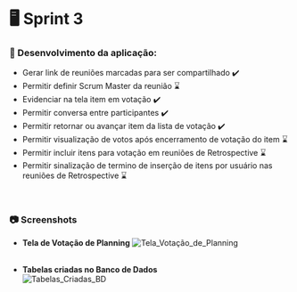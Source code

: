 # :desktop_computer: Sprint 3

### :dart: Desenvolvimento da aplicação:
- Gerar link de reuniões marcadas para ser compartilhado  :heavy_check_mark:
- Permitir definir Scrum Master da reunião :hourglass:
- Evidenciar na tela item em votação :heavy_check_mark:
- Permitir conversa entre participantes :heavy_check_mark:
- Permitir retornar ou avançar item da lista de votação :heavy_check_mark:
- Permitir visualização de votos após encerramento de votação do item :hourglass:
- Permitir incluir itens para votação em reuniões de Retrospective :hourglass:
- Permitir sinalização de termino de inserção de itens por usuário nas reuniões de Retrospective :hourglass:

<br>


### :camera: Screenshots 
<div class="screenshots" style= "text-align:justify">

- **Tela de Votação de Planning** 
![Tela_Votação_de_Planning](https://github.com/equipe-tetris/scrum-cloud-backend/blob/master/resource/images/screenshots/sprint-3/Tela_Votacao_Planning.jpeg "Tela Votação de Planning")
<br><br>

- **Tabelas criadas no Banco de Dados**<br>
![Tabelas_Criadas_BD](https://github.com/equipe-tetris/scrum-cloud-backend/blob/master/resource/images/Tbls_bd.jpeg "Tabelas criadas no banco de dados") 
<br><br>
</div>

<br>

<!--
### :bar_chart: Apresentação: 
- SPRINT-3 .:: [Clique aqui](<link>) ::.
<br>

### :chart_with_upwards_trend: Retrospectiva:
![Retrospectiva](<link> "Retrospectiva-3") 
-->
